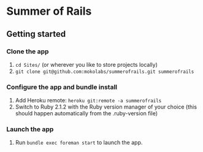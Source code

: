 Summer of Rails
===============

## Getting started

### Clone the app
1. `cd Sites/` (or wherever you like to store projects locally)
2. `git clone git@github.com:mokolabs/summerofrails.git summerofrails`

### Configure the app and bundle install
1. Add Heroku remote: `heroku git:remote -a summerofrails`
2. Switch to Ruby 2.1.2 with the Ruby version manager of your choice (this
should happen automatically from the .ruby-version file)

### Launch the app
1. Run `bundle exec foreman start` to launch the app.
